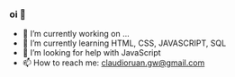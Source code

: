 ### oi 👋



- 🔭 I’m currently working on ...
- 🌱 I’m currently learning HTML, CSS, JAVASCRIPT, SQL
- 🤔 I’m looking for help with JavaScript
- 📫 How to reach me: claudioruan.gw@gmail.com

